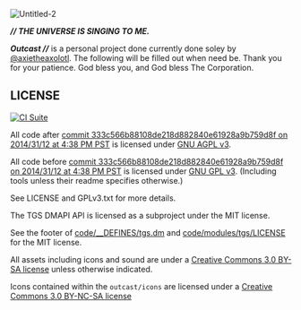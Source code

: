 ![Untitled-2](https://user-images.githubusercontent.com/86872535/210209192-5c584ad4-4436-481b-b458-3449db915d03.png)

***// THE UNIVERSE IS SINGING TO ME.***

***Outcast //*** is a personal project done currently done soley by [@axietheaxolotl](https://github.com/axietheaxolotl). The following will be filled out when need be. Thank you for your patience. God bless you, and God bless The Corporation.

## LICENSE

[![CI Suite](https://github.com/DaedalusDock/Gameserver/actions/workflows/ci_suite.yml/badge.svg)](https://github.com/DaedalusDock/Gameserver/actions/workflows/ci_suite.yml)

All code after [commit 333c566b88108de218d882840e61928a9b759d8f on 2014/31/12 at 4:38 PM PST](https://github.com/DaedalusDock/Gameserver/commit/333c566b88108de218d882840e61928a9b759d8f) is licensed under [GNU AGPL v3](https://www.gnu.org/licenses/agpl-3.0.html).

All code before [commit 333c566b88108de218d882840e61928a9b759d8f on 2014/31/12 at 4:38 PM PST](https://github.com/DaedalusDock/Gameserver/commit/333c566b88108de218d882840e61928a9b759d8f) is licensed under [GNU GPL v3](https://www.gnu.org/licenses/gpl-3.0.html).
(Including tools unless their readme specifies otherwise.)

See LICENSE and GPLv3.txt for more details.

The TGS DMAPI API is licensed as a subproject under the MIT license.

See the footer of [code/__DEFINES/tgs.dm](./code/__DEFINES/tgs.dm) and [code/modules/tgs/LICENSE](./code/modules/tgs/LICENSE) for the MIT license.

All assets including icons and sound are under a [Creative Commons 3.0 BY-SA license](https://creativecommons.org/licenses/by-sa/3.0/) unless otherwise indicated.

Icons contained within the `outcast/icons` are licensed under a [Creative Commons 3.0 BY-NC-SA license](https://creativecommons.org/licenses/by-nc-sa/3.0/)
